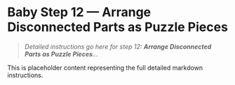 # Baby Step 12 — Arrange Disconnected Parts as Puzzle Pieces

> *Detailed instructions go here for step 12: **Arrange Disconnected Parts as Puzzle Pieces**...*

This is placeholder content representing the full detailed markdown instructions.

